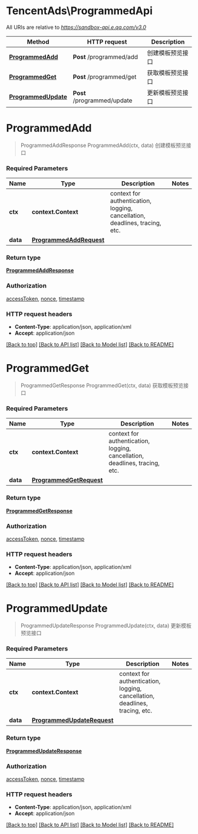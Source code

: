 # TencentAds\ProgrammedApi

All URIs are relative to *https://sandbox-api.e.qq.com/v3.0*

Method | HTTP request | Description
------------- | ------------- | -------------
[**ProgrammedAdd**](ProgrammedApi.md#ProgrammedAdd) | **Post** /programmed/add | 创建模板预览接口
[**ProgrammedGet**](ProgrammedApi.md#ProgrammedGet) | **Post** /programmed/get | 获取模板预览接口
[**ProgrammedUpdate**](ProgrammedApi.md#ProgrammedUpdate) | **Post** /programmed/update | 更新模板预览接口


# **ProgrammedAdd**
> ProgrammedAddResponse ProgrammedAdd(ctx, data)
创建模板预览接口

### Required Parameters

Name | Type | Description  | Notes
------------- | ------------- | ------------- | -------------
 **ctx** | **context.Context** | context for authentication, logging, cancellation, deadlines, tracing, etc.
  **data** | [**ProgrammedAddRequest**](ProgrammedAddRequest.md)|  | 

### Return type

[**ProgrammedAddResponse**](ProgrammedAddResponse.md)

### Authorization

[accessToken](../README.md#accessToken), [nonce](../README.md#nonce), [timestamp](../README.md#timestamp)

### HTTP request headers

 - **Content-Type**: application/json, application/xml
 - **Accept**: application/json

[[Back to top]](#) [[Back to API list]](../README.md#documentation-for-api-endpoints) [[Back to Model list]](../README.md#documentation-for-models) [[Back to README]](../README.md)

# **ProgrammedGet**
> ProgrammedGetResponse ProgrammedGet(ctx, data)
获取模板预览接口

### Required Parameters

Name | Type | Description  | Notes
------------- | ------------- | ------------- | -------------
 **ctx** | **context.Context** | context for authentication, logging, cancellation, deadlines, tracing, etc.
  **data** | [**ProgrammedGetRequest**](ProgrammedGetRequest.md)|  | 

### Return type

[**ProgrammedGetResponse**](ProgrammedGetResponse.md)

### Authorization

[accessToken](../README.md#accessToken), [nonce](../README.md#nonce), [timestamp](../README.md#timestamp)

### HTTP request headers

 - **Content-Type**: application/json, application/xml
 - **Accept**: application/json

[[Back to top]](#) [[Back to API list]](../README.md#documentation-for-api-endpoints) [[Back to Model list]](../README.md#documentation-for-models) [[Back to README]](../README.md)

# **ProgrammedUpdate**
> ProgrammedUpdateResponse ProgrammedUpdate(ctx, data)
更新模板预览接口

### Required Parameters

Name | Type | Description  | Notes
------------- | ------------- | ------------- | -------------
 **ctx** | **context.Context** | context for authentication, logging, cancellation, deadlines, tracing, etc.
  **data** | [**ProgrammedUpdateRequest**](ProgrammedUpdateRequest.md)|  | 

### Return type

[**ProgrammedUpdateResponse**](ProgrammedUpdateResponse.md)

### Authorization

[accessToken](../README.md#accessToken), [nonce](../README.md#nonce), [timestamp](../README.md#timestamp)

### HTTP request headers

 - **Content-Type**: application/json, application/xml
 - **Accept**: application/json

[[Back to top]](#) [[Back to API list]](../README.md#documentation-for-api-endpoints) [[Back to Model list]](../README.md#documentation-for-models) [[Back to README]](../README.md)

